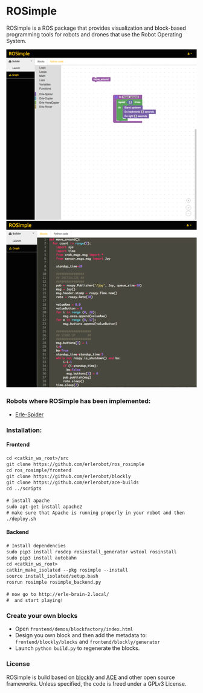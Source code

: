 # ROSimple

ROSimple is a ROS package that provides visualization and block-based programming tools for robots and drones that use the Robot Operating System.

![](img/ROSimple-peek.png)
![](img/ROSimple-code.png)

### Robots where ROSimple has been implemented:
- [Erle-Spider](http://erlerobotics.com/blog/product/erle-spider-the-ubuntu-drone-with-legs/)

### Installation:
#### Frontend
```
cd <catkin_ws_root>/src
git clone https://github.com/erlerobot/ros_rosimple
cd ros_rosimple/frontend
git clone https://github.com/erlerobot/blockly
git clone https://github.com/erlerobot/ace-builds
cd ../scripts

# install apache
sudo apt-get install apache2
# make sure that Apache is running properly in your robot and then
./deploy.sh

```

#### Backend
```
# Install dependencies
sudo pip3 install rosdep rosinstall_generator wstool rosinstall
sudo pip3 install autobahn
cd <catkin_ws_root>
catkin_make_isolated --pkg rosimple --install
source install_isolated/setup.bash
rosrun rosimple rosimple_backend.py

# now go to http://erle-brain-2.local/
#  and start playing!

```

### Create your own blocks
- Open `frontend/demos/blockfactory/index.html`
- Design you own block and then add the metadata to: `frontend/blockly/blocks` and `frontend/blockly/generator`
- Launch `python build.py` to regenerate the blocks.

### License
ROSimple is build based on [blockly](http://github.com/erlerobot/blockly) and [ACE](http://github.com/erlerobot/ace-builds) and other open source frameworks. Unless specified, the code is freed under a GPLv3 License.
